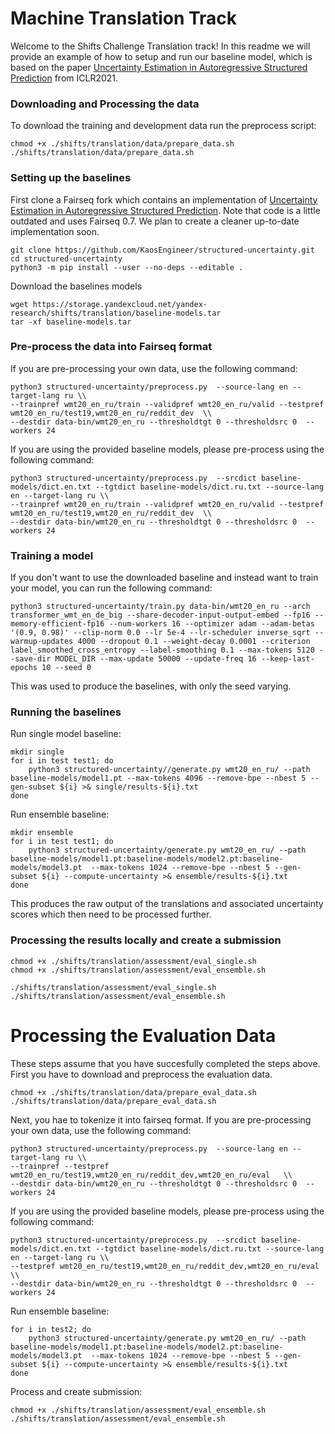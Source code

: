 # Machine Translation Track 

Welcome to the Shifts Challenge Translation track! In this readme we will provide an example of how to setup and run our baseline model, which is based on the paper [Uncertainty Estimation in Autoregressive Structured Prediction](https://openreview.net/pdf?id=jN5y-zb5Q7m) from ICLR2021. 

### Downloading and Processing the data
To download the training and development data run the preprocess script:

```
chmod +x ./shifts/translation/data/prepare_data.sh 
./shifts/translation/data/prepare_data.sh 
```


### Setting up the baselines

First clone a Fairseq fork which contains an implementation of [Uncertainty Estimation in Autoregressive Structured Prediction](https://openreview.net/pdf?id=jN5y-zb5Q7m). Note that code is a little outdated and uses Fairseq 0.7. We plan to create a cleaner up-to-date implementation soon. 

```
git clone https://github.com/KaosEngineer/structured-uncertainty.git
cd structured-uncertainty 
python3 -m pip install --user --no-deps --editable .
```

Download the baselines models

```
wget https://storage.yandexcloud.net/yandex-research/shifts/translation/baseline-models.tar
tar -xf baseline-models.tar
```

### Pre-process the data into Fairseq format

If you are pre-processing your own data, use the following command:
```
python3 structured-uncertainty/preprocess.py  --source-lang en --target-lang ru \\
--trainpref wmt20_en_ru/train --validpref wmt20_en_ru/valid --testpref wmt20_en_ru/test19,wmt20_en_ru/reddit_dev  \\
--destdir data-bin/wmt20_en_ru --thresholdtgt 0 --thresholdsrc 0  --workers 24
```

If you are using the provided baseline models, please pre-process using the following command:
```
python3 structured-uncertainty/preprocess.py  --srcdict baseline-models/dict.en.txt --tgtdict baseline-models/dict.ru.txt --source-lang en --target-lang ru \\
--trainpref wmt20_en_ru/train --validpref wmt20_en_ru/valid --testpref wmt20_en_ru/test19,wmt20_en_ru/reddit_dev  \\
--destdir data-bin/wmt20_en_ru --thresholdtgt 0 --thresholdsrc 0  --workers 24
```

### Training a model

If you don't want to use the downloaded baseline and instead want to train your model, you can run the following command:

```
python3 structured-uncertainty/train.py data-bin/wmt20_en_ru --arch transformer_wmt_en_de_big --share-decoder-input-output-embed --fp16 --memory-efficient-fp16 --num-workers 16 --optimizer adam --adam-betas '(0.9, 0.98)' --clip-norm 0.0 --lr 5e-4 --lr-scheduler inverse_sqrt --warmup-updates 4000 --dropout 0.1 --weight-decay 0.0001 --criterion label_smoothed_cross_entropy --label-smoothing 0.1 --max-tokens 5120 --save-dir MODEL_DIR --max-update 50000 --update-freq 16 --keep-last-epochs 10 --seed 0
```

This was used to produce the baselines, with only the seed varying.

### Running the baselines

Run single model baseline:
```
mkdir single 
for i in test test1; do 
    python3 structured-uncertainty//generate.py wmt20_en_ru/ --path baseline-models/model1.pt --max-tokens 4096 --remove-bpe --nbest 5 --gen-subset ${i} >& single/results-${i}.txt
done
```

Run ensemble baseline:
```
mkdir ensemble
for i in test test1; do 
    python3 structured-uncertainty/generate.py wmt20_en_ru/ --path baseline-models/model1.pt:baseline-models/model2.pt:baseline-models/model3.pt  --max-tokens 1024 --remove-bpe --nbest 5 --gen-subset ${i} --compute-uncertainty >& ensemble/results-${i}.txt
done
```

This produces the raw output of the translations and associated uncertainty scores which then need to be processed further.


### Processing the results locally and create a submission

```
chmod +x ./shifts/translation/assessment/eval_single.sh
chmod +x ./shifts/translation/assessment/eval_ensemble.sh

./shifts/translation/assessment/eval_single.sh
./shifts/translation/assessment/eval_ensemble.sh
```

# Processing the Evaluation Data

These steps assume that you have succesfully completed the steps above. First you have to download and preprocess the evaluation data.

```
chmod +x ./shifts/translation/data/prepare_eval_data.sh 
./shifts/translation/data/prepare_eval_data.sh 
```

Next, you hae to tokenize it into fairseq format. If you are pre-processing your own data, use the following command:
```
python3 structured-uncertainty/preprocess.py  --source-lang en --target-lang ru \\
--trainpref --testpref wmt20_en_ru/test19,wmt20_en_ru/reddit_dev,wmt20_en_ru/eval   \\
--destdir data-bin/wmt20_en_ru --thresholdtgt 0 --thresholdsrc 0  --workers 24
```

If you are using the provided baseline models, please pre-process using the following command:
```
python3 structured-uncertainty/preprocess.py  --srcdict baseline-models/dict.en.txt --tgtdict baseline-models/dict.ru.txt --source-lang en --target-lang ru \\
--testpref wmt20_en_ru/test19,wmt20_en_ru/reddit_dev,wmt20_en_ru/eval  \\
--destdir data-bin/wmt20_en_ru --thresholdtgt 0 --thresholdsrc 0  --workers 24
```

Run ensemble baseline:
```
for i in test2; do 
    python3 structured-uncertainty/generate.py wmt20_en_ru/ --path baseline-models/model1.pt:baseline-models/model2.pt:baseline-models/model3.pt  --max-tokens 1024 --remove-bpe --nbest 5 --gen-subset ${i} --compute-uncertainty >& ensemble/results-${i}.txt
done
```

Process and create submission:
```
chmod +x ./shifts/translation/assessment/eval_ensemble.sh
./shifts/translation/assessment/eval_ensemble.sh
```
